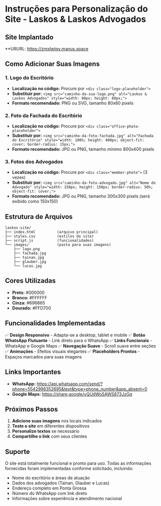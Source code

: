 # Instruções para Personalização do Site - Laskos & Laskos Advogados

## Site Implantado
**URURL: https://zmxlwtqy.manus.space

## Como Adicionar Suas Imagens

### 1. Logo do Escritório
- **Localização no código:** Procure por `<div class="logo-placeholder">`
- **Substituir por:** `<img src="caminho-da-sua-logo.png" alt="Laskos & Laskos Advogados" style="width: 80px; height: 60px;">`
- **Formato recomendado:** PNG ou SVG, tamanho 80x60 pixels

### 2. Foto da Fachada do Escritório
- **Localização no código:** Procure por `<div class="office-photo-placeholder">`
- **Substituir por:** `<img src="caminho-da-foto-fachada.jpg" alt="Fachada do Escritório" style="width: 100%; height: 400px; object-fit: cover; border-radius: 15px;">`
- **Formato recomendado:** JPG ou PNG, tamanho mínimo 800x400 pixels

### 3. Fotos dos Advogados
- **Localização no código:** Procure por `<div class="member-photo">` (3 vezes)
- **Substituir por:** `<img src="caminho-da-foto-advogado.jpg" alt="Nome do Advogado" style="width: 150px; height: 150px; border-radius: 50%; object-fit: cover;">`
- **Formato recomendado:** JPG ou PNG, tamanho 300x300 pixels (será exibido como 150x150)

## Estrutura de Arquivos

```
laskos-site/
├── index.html          (arquivo principal)
├── styles.css          (estilos do site)
├── script.js           (funcionalidades)
└── images/             (pasta para suas imagens)
    ├── logo.png
    ├── fachada.jpg
    ├── tainan.jpg
    ├── glauber.jpg
    └── lucas.jpg
```

## Cores Utilizadas

- **Preto:** #000000
- **Branco:** #FFFFFF  
- **Cinza:** #696865
- **Dourado:** #FFD700

## Funcionalidades Implementadas

✅ **Design Responsivo** - Adapta-se a desktop, tablet e mobile
✅ **Botão WhatsApp Flutuante** - Link direto para o WhatsApp
✅ **Links Funcionais** - WhatsApp e Google Maps
✅ **Navegação Suave** - Scroll suave entre seções
✅ **Animações** - Efeitos visuais elegantes
✅ **Placeholders Prontos** - Espaços marcados para suas imagens

## Links Importantes

- **WhatsApp:** https://api.whatsapp.com/send/?phone=5542998352695&text&type=phone_number&app_absent=0
- **Google Maps:** https://share.google/vQUdWoSAWS873JzGq

## Próximos Passos

1. **Adicione suas imagens** nos locais indicados
2. **Teste o site** em diferentes dispositivos
3. **Personalize textos** se necessário
4. **Compartilhe o link** com seus clientes

## Suporte

O site está totalmente funcional e pronto para uso. Todas as informações fornecidas foram implementadas conforme solicitado, incluindo:

- Nome do escritório e áreas de atuação
- Dados dos advogados (Tainan, Glauber e Lucas)
- Endereço completo em Ponta Grossa
- Número do WhatsApp com link direto
- Informações sobre experiência e atendimento nacional

